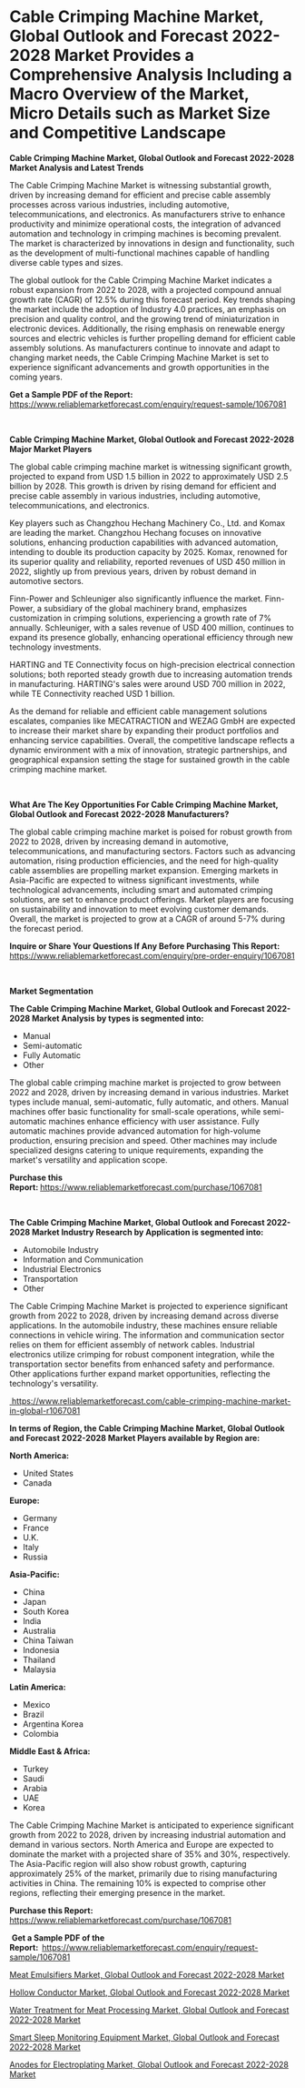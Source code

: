 <p><h1>Cable Crimping Machine Market, Global Outlook and Forecast 2022-2028 Market Provides a Comprehensive Analysis Including a Macro Overview of the Market, Micro Details such as Market Size and Competitive Landscape</h1></p><p><strong>Cable Crimping Machine Market, Global Outlook and Forecast 2022-2028 Market Analysis and Latest Trends</strong></p>
<p><p>The Cable Crimping Machine Market is witnessing substantial growth, driven by increasing demand for efficient and precise cable assembly processes across various industries, including automotive, telecommunications, and electronics. As manufacturers strive to enhance productivity and minimize operational costs, the integration of advanced automation and technology in crimping machines is becoming prevalent. The market is characterized by innovations in design and functionality, such as the development of multi-functional machines capable of handling diverse cable types and sizes.</p><p>The global outlook for the Cable Crimping Machine Market indicates a robust expansion from 2022 to 2028, with a projected compound annual growth rate (CAGR) of 12.5% during this forecast period. Key trends shaping the market include the adoption of Industry 4.0 practices, an emphasis on precision and quality control, and the growing trend of miniaturization in electronic devices. Additionally, the rising emphasis on renewable energy sources and electric vehicles is further propelling demand for efficient cable assembly solutions. As manufacturers continue to innovate and adapt to changing market needs, the Cable Crimping Machine Market is set to experience significant advancements and growth opportunities in the coming years.</p></p>
<p><strong>Get a Sample PDF of the Report:&nbsp;</strong> <a href="https://www.reliablemarketforecast.com/enquiry/request-sample/1067081?utm_campaign=1832&utm_medium=2&utm_source=Github&utm_content=ia&utm_term=21032025&utm_id=cable-crimping-machine-market-global-outlook-and-forecast-2022-2028">https://www.reliablemarketforecast.com/enquiry/request-sample/1067081</a></p>
<p>&nbsp;</p>
<p><strong>Cable Crimping Machine Market, Global Outlook and Forecast 2022-2028 Major Market Players</strong></p>
<p><p>The global cable crimping machine market is witnessing significant growth, projected to expand from USD 1.5 billion in 2022 to approximately USD 2.5 billion by 2028. This growth is driven by rising demand for efficient and precise cable assembly in various industries, including automotive, telecommunications, and electronics. </p><p>Key players such as Changzhou Hechang Machinery Co., Ltd. and Komax are leading the market. Changzhou Hechang focuses on innovative solutions, enhancing production capabilities with advanced automation, intending to double its production capacity by 2025. Komax, renowned for its superior quality and reliability, reported revenues of USD 450 million in 2022, slightly up from previous years, driven by robust demand in automotive sectors.</p><p>Finn-Power and Schleuniger also significantly influence the market. Finn-Power, a subsidiary of the global machinery brand, emphasizes customization in crimping solutions, experiencing a growth rate of 7% annually. Schleuniger, with a sales revenue of USD 400 million, continues to expand its presence globally, enhancing operational efficiency through new technology investments.</p><p>HARTING and TE Connectivity focus on high-precision electrical connection solutions; both reported steady growth due to increasing automation trends in manufacturing. HARTING's sales were around USD 700 million in 2022, while TE Connectivity reached USD 1 billion.</p><p>As the demand for reliable and efficient cable management solutions escalates, companies like MECATRACTION and WEZAG GmbH are expected to increase their market share by expanding their product portfolios and enhancing service capabilities. Overall, the competitive landscape reflects a dynamic environment with a mix of innovation, strategic partnerships, and geographical expansion setting the stage for sustained growth in the cable crimping machine market.</p></p>
<p>&nbsp;</p>
<p><strong>What Are The Key Opportunities For Cable Crimping Machine Market, Global Outlook and Forecast 2022-2028 Manufacturers?</strong></p>
<p><p>The global cable crimping machine market is poised for robust growth from 2022 to 2028, driven by increasing demand in automotive, telecommunications, and manufacturing sectors. Factors such as advancing automation, rising production efficiencies, and the need for high-quality cable assemblies are propelling market expansion. Emerging markets in Asia-Pacific are expected to witness significant investments, while technological advancements, including smart and automated crimping solutions, are set to enhance product offerings. Market players are focusing on sustainability and innovation to meet evolving customer demands. Overall, the market is projected to grow at a CAGR of around 5-7% during the forecast period.</p></p>
<p><strong>Inquire or Share Your Questions If Any Before Purchasing This Report:</strong> <a href="https://www.reliablemarketforecast.com/enquiry/pre-order-enquiry/1067081?utm_campaign=1832&utm_medium=2&utm_source=Github&utm_content=ia&utm_term=21032025&utm_id=cable-crimping-machine-market-global-outlook-and-forecast-2022-2028">https://www.reliablemarketforecast.com/enquiry/pre-order-enquiry/1067081</a></p>
<p>&nbsp;</p>
<p><strong>Market Segmentation</strong></p>
<p><strong>The Cable Crimping Machine Market, Global Outlook and Forecast 2022-2028 Market Analysis by types is segmented into:</strong></p>
<p><ul><li>Manual</li><li>Semi-automatic</li><li>Fully Automatic</li><li>Other</li></ul></p>
<p><p>The global cable crimping machine market is projected to grow between 2022 and 2028, driven by increasing demand in various industries. Market types include manual, semi-automatic, fully automatic, and others. Manual machines offer basic functionality for small-scale operations, while semi-automatic machines enhance efficiency with user assistance. Fully automatic machines provide advanced automation for high-volume production, ensuring precision and speed. Other machines may include specialized designs catering to unique requirements, expanding the market's versatility and application scope.</p></p>
<p><strong>Purchase this Report:&nbsp;</strong><a href="https://www.reliablemarketforecast.com/purchase/1067081?utm_campaign=1832&utm_medium=2&utm_source=Github&utm_content=ia&utm_term=21032025&utm_id=cable-crimping-machine-market-global-outlook-and-forecast-2022-2028">https://www.reliablemarketforecast.com/purchase/1067081</a></p>
<p>&nbsp;</p>
<p><strong>The Cable Crimping Machine Market, Global Outlook and Forecast 2022-2028 Market Industry Research by Application is segmented into:</strong></p>
<p><ul><li>Automobile Industry</li><li>Information and Communication</li><li>Industrial Electronics</li><li>Transportation</li><li>Other</li></ul></p>
<p><p>The Cable Crimping Machine Market is projected to experience significant growth from 2022 to 2028, driven by increasing demand across diverse applications. In the automobile industry, these machines ensure reliable connections in vehicle wiring. The information and communication sector relies on them for efficient assembly of network cables. Industrial electronics utilize crimping for robust component integration, while the transportation sector benefits from enhanced safety and performance. Other applications further expand market opportunities, reflecting the technology's versatility.</p></p>
<p><a href="https://www.reliablemarketforecast.com/cable-crimping-machine-market-in-global-r1067081?utm_campaign=1832&utm_medium=2&utm_source=Github&utm_content=ia&utm_term=21032025&utm_id=cable-crimping-machine-market-global-outlook-and-forecast-2022-2028">&nbsp;https://www.reliablemarketforecast.com/cable-crimping-machine-market-in-global-r1067081</a></p>
<p><strong>In terms of Region, the Cable Crimping Machine Market, Global Outlook and Forecast 2022-2028 Market Players available by Region are:</strong></p>
<p>
    <p> <strong> North America: </strong>
        <ul>
            <li>United States</li>
            <li>Canada</li>
        </ul>
        </p> 
    <p> <strong> Europe: </strong>
        <ul>
            <li>Germany</li>
            <li>France</li>
            <li>U.K.</li>
            <li>Italy</li>
            <li>Russia</li>
        </ul>
        </p> 
    <p> <strong> Asia-Pacific: </strong>
        <ul>
            <li>China</li>
            <li>Japan</li>
            <li>South Korea</li>
            <li>India</li>
            <li>Australia</li>
            <li>China Taiwan</li>
            <li>Indonesia</li>
            <li>Thailand</li>
            <li>Malaysia</li>
        </ul>
        </p> 
    <p> <strong> Latin America: </strong>
        <ul>
            <li>Mexico</li>
            <li>Brazil</li>
            <li>Argentina Korea</li>
            <li>Colombia</li>
        </ul>
        </p> 
    <p> <strong> Middle East & Africa: </strong>
        <ul>
            <li>Turkey</li>
            <li>Saudi</li>
            <li>Arabia</li>
            <li>UAE</li>
            <li>Korea</li>
        </ul>
    </p>
    </p>
<p><p>The Cable Crimping Machine Market is anticipated to experience significant growth from 2022 to 2028, driven by increasing industrial automation and demand in various sectors. North America and Europe are expected to dominate the market with a projected share of 35% and 30%, respectively. The Asia-Pacific region will also show robust growth, capturing approximately 25% of the market, primarily due to rising manufacturing activities in China. The remaining 10% is expected to comprise other regions, reflecting their emerging presence in the market.</p></p>
<p><strong>Purchase this Report: </strong><a href="https://www.reliablemarketforecast.com/purchase/1067081?utm_campaign=1832&utm_medium=2&utm_source=Github&utm_content=ia&utm_term=21032025&utm_id=cable-crimping-machine-market-global-outlook-and-forecast-2022-2028">https://www.reliablemarketforecast.com/purchase/1067081</a></p>
<p>&nbsp;<strong>Get a Sample PDF of the Report:&nbsp;&nbsp;</strong><a href="https://www.reliablemarketforecast.com/enquiry/request-sample/1067081?utm_campaign=1832&utm_medium=2&utm_source=Github&utm_content=ia&utm_term=21032025&utm_id=cable-crimping-machine-market-global-outlook-and-forecast-2022-2028">https://www.reliablemarketforecast.com/enquiry/request-sample/1067081</a></p>
<p><strong></strong></p>
<p><p><a href="https://github.com/jaspartatin/Market-Research-Report-List-1/blob/main/meat-emulsifiers-market-global-outlook-and-forecast-2022-2028-market.md?utm_campaign=1832&utm_medium=2&utm_source=Github&utm_content=ia&utm_term=21032025&utm_id=cable-crimping-machine-market-global-outlook-and-forecast-2022-2028">Meat Emulsifiers Market, Global Outlook and Forecast 2022-2028 Market</a></p><p><a href="https://github.com/luhleickov/Market-Research-Report-List-1/blob/main/hollow-conductor-market-global-outlook-and-forecast-2022-2028-market.md?utm_campaign=1832&utm_medium=2&utm_source=Github&utm_content=ia&utm_term=21032025&utm_id=cable-crimping-machine-market-global-outlook-and-forecast-2022-2028">Hollow Conductor Market, Global Outlook and Forecast 2022-2028 Market</a></p><p><a href="https://github.com/dusektwinec3/Market-Research-Report-List-1/blob/main/water-treatment-for-meat-processing-market-global-outlook-and-forecast-2022-2028-market.md?utm_campaign=1832&utm_medium=2&utm_source=Github&utm_content=ia&utm_term=21032025&utm_id=cable-crimping-machine-market-global-outlook-and-forecast-2022-2028">Water Treatment for Meat Processing Market, Global Outlook and Forecast 2022-2028 Market</a></p><p><a href="https://github.com/jullselai/Market-Research-Report-List-1/blob/main/smart-sleep-monitoring-equipment-market-global-outlook-and-forecast-2022-2028-market.md?utm_campaign=1832&utm_medium=2&utm_source=Github&utm_content=ia&utm_term=21032025&utm_id=cable-crimping-machine-market-global-outlook-and-forecast-2022-2028">Smart Sleep Monitoring Equipment Market, Global Outlook and Forecast 2022-2028 Market</a></p><p><a href="https://github.com/elceryaneik/Market-Research-Report-List-1/blob/main/anodes-for-electroplating-market-global-outlook-and-forecast-2022-2028-market.md?utm_campaign=1832&utm_medium=2&utm_source=Github&utm_content=ia&utm_term=21032025&utm_id=cable-crimping-machine-market-global-outlook-and-forecast-2022-2028">Anodes for Electroplating Market, Global Outlook and Forecast 2022-2028 Market</a></p></p>